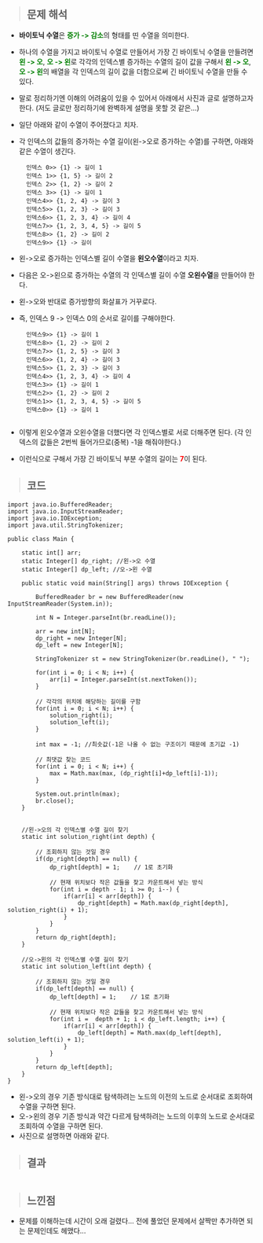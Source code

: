 <p><img alt="" src="https://velog.velcdn.com/images/gayeong39/post/72536966-5009-40bc-b8e1-cb1d62ec838b/image.png" /></p>
<blockquote>
<h2 id="문제-해석">문제 해석</h2>
</blockquote>
<ul>
<li><p><strong>바이토닉 수열</strong>은 <span style="color: green;"><strong>증가 -&gt; 감소</strong></span>의 형태를 띤 수열을 의미한다.</p>
</li>
<li><p>하나의 수열을 가지고 바이토닉 수열로 만들어서 가장 긴 바이토닉 수열을 만들려면 <span style="color: green;"><strong>왼 -&gt; 오</strong></span>, <span style="color: green;"><strong>오 -&gt; 왼</strong></span>로 각각의 인덱스별 증가하는 수열의 길이 값을 구해서  <span style="color: green;"><strong>왼 -&gt; 오</strong></span>, <span style="color: green;"><strong>오 -&gt; 왼</strong></span>의 배열을 각 인덱스의 길이 값을 더함으로써 긴 바이토닉 수열을 만들 수 있다. </p>
</li>
<li><p>말로 정리하기엔 이해의 어려움이 있을 수 있어서 아래에서 사진과 글로 설명하고자 한다. (저도 글로만 정리하기에 완벽하게 설명을 못할 것 같은...)</p>
</li>
<li><p>일단 아래와 같이 수열이 주어졌다고 치자.
<img alt="" src="https://velog.velcdn.com/images/gayeong39/post/fc25c0fe-7dd5-4656-b5ae-825d3b91c5b7/image.png" /></p>
</li>
<li><p>각 인덱스의 값들의 증가하는 수열 길이(왼-&gt;오로 증가하는 수열)를 구하면, 아래와 같은 수열이 생긴다.</p>
<pre><code>  인덱스 0&gt;&gt; {1} -&gt; 길이 1
  인덱스 1&gt;&gt; {1, 5} -&gt; 길이 2
  인덱스 2&gt;&gt; {1, 2} -&gt; 길이 2
  인덱스 3&gt;&gt; {1} -&gt; 길이 1
  인덱스4&gt;&gt; {1, 2, 4} -&gt; 길이 3
  인덱스5&gt;&gt; {1, 2, 3} -&gt; 길이 3
  인덱스6&gt;&gt; {1, 2, 3, 4} -&gt; 길이 4
  인덱스7&gt;&gt; {1, 2, 3, 4, 5} -&gt; 길이 5
  인덱스8&gt;&gt; {1, 2} -&gt; 길이 2
  인덱스9&gt;&gt; {1} -&gt; 길이</code></pre></li>
<li><p>왼-&gt;오로 증가하는 인덱스별 길이 수열을 <strong>왼오수열</strong>이라고 치자.
<img alt="" src="https://velog.velcdn.com/images/gayeong39/post/1a1d11ab-7ae9-4877-aaee-488a4375b327/image.png" /></p>
</li>
</ul>
<ul>
<li><p>다음은 오-&gt;왼으로 증가하는 수열의 각 인덱스별 길이 수열 <strong>오왼수열</strong>을 만들어야 한다.</p>
</li>
<li><p>왼-&gt;오와 반대로 증가방향의 화살표가 거꾸로다. </p>
</li>
<li><p>즉, 인덱스 9 -&gt; 인덱스 0의 순서로 길이를 구해야한다.
<img alt="" src="https://velog.velcdn.com/images/gayeong39/post/95fe6af3-7702-4a56-8c9b-e583cf8629a8/image.png" /></p>
<pre><code>  인덱스9&gt;&gt; {1} -&gt; 길이 1
  인덱스8&gt;&gt; {1, 2} -&gt; 길이 2
  인덱스7&gt;&gt; {1, 2, 5} -&gt; 길이 3
  인덱스6&gt;&gt; {1, 2, 4} -&gt; 길이 3
  인덱스5&gt;&gt; {1, 2, 3} -&gt; 길이 3
  인덱스4&gt;&gt; {1, 2, 3, 4} -&gt; 길이 4
  인덱스3&gt;&gt; {1} -&gt; 길이 1
  인덱스2&gt;&gt; {1, 2} -&gt; 길이 2
  인덱스1&gt;&gt; {1, 2, 3, 4, 5} -&gt; 길이 5
  인덱스0&gt;&gt; {1} -&gt; 길이 1</code></pre><p><img alt="" src="https://velog.velcdn.com/images/gayeong39/post/5c4d06ff-abb6-4733-880c-84b915391082/image.png" /></p>
</li>
<li><p>이렇게 왼오수열과 오왼수열을 더했다면 각 인덱스별로 서로 더해주면 된다. (각 인덱스의 값들은 2번씩 들어가므로(중복) -1을 해줘야한다.)
<img alt="" src="https://velog.velcdn.com/images/gayeong39/post/bc217f7c-5665-4870-8d8b-ff6a6c649cff/image.png" /></p>
</li>
<li><p>이런식으로 구해서 가장 긴 바이토닉 부분 수열의 길이는 <span style="color: red;"><strong>7</strong></span>이 된다.</p>
</li>
</ul>
<blockquote>
<h2 id="코드">코드</h2>
</blockquote>


<pre><code class="language-java">import java.io.BufferedReader;
import java.io.InputStreamReader;
import java.io.IOException;
import java.util.StringTokenizer;

public class Main {

    static int[] arr;
    static Integer[] dp_right; //왼-&gt;오 수열
    static Integer[] dp_left; //오-&gt;왼 수열

    public static void main(String[] args) throws IOException {

        BufferedReader br = new BufferedReader(new InputStreamReader(System.in));

        int N = Integer.parseInt(br.readLine());

        arr = new int[N];
        dp_right = new Integer[N];
        dp_left = new Integer[N];

        StringTokenizer st = new StringTokenizer(br.readLine(), &quot; &quot;);

        for(int i = 0; i &lt; N; i++) {
            arr[i] = Integer.parseInt(st.nextToken());
        }

        // 각각의 위치에 해당하는 길이를 구함
        for(int i = 0; i &lt; N; i++) {
            solution_right(i);
            solution_left(i);
        }

        int max = -1; //최솟값(-1은 나올 수 없는 구조이기 때문에 초기값 -1)

        // 최댓값 찾는 코드
        for(int i = 0; i &lt; N; i++) {
            max = Math.max(max, (dp_right[i]+dp_left[i]-1));
        }

        System.out.println(max);
        br.close();
    }


    //왼-&gt;오의 각 인덱스별 수열 길이 찾기
    static int solution_right(int depth) {

        // 조회하지 않는 것일 경우
        if(dp_right[depth] == null) {
            dp_right[depth] = 1;    // 1로 초기화

            // 현재 위치보다 작은 값들을 찾고 카운트해서 넣는 방식
            for(int i = depth - 1; i &gt;= 0; i--) {
                if(arr[i] &lt; arr[depth]) {
                    dp_right[depth] = Math.max(dp_right[depth], solution_right(i) + 1);
                }
            }
        }
        return dp_right[depth];
    }

    //오-&gt;왼의 각 인덱스별 수열 길이 찾기
    static int solution_left(int depth) {

        // 조회하지 않는 것일 경우
        if(dp_left[depth] == null) {
            dp_left[depth] = 1;    // 1로 초기화

            // 현재 위치보다 작은 값들을 찾고 카운트해서 넣는 방식
            for(int i =  depth + 1; i &lt; dp_left.length; i++) {
                if(arr[i] &lt; arr[depth]) {
                    dp_left[depth] = Math.max(dp_left[depth], solution_left(i) + 1);
                }
            }
        }
        return dp_left[depth];
    }
}</code></pre>


<ul>
<li>왼-&gt;오의 경우 기존 방식대로 탐색하려는 노드의 이전의 노드로 순서대로 조회하여 수열을 구하면 된다.</li>
<li>오-&gt;왼의 경우 기존 방식과 약간 다르게 탐색하려는 노드의 이후의 노드로 순서대로 조회하여 수열을 구하면 된다.</li>
<li>사진으로 설명하면 아래와 같다.
<img alt="" src="https://velog.velcdn.com/images/gayeong39/post/2cb919d1-0e60-48be-a351-a00d00cf8b39/image.png" /></li>
</ul>
<blockquote>
<h2 id="결과">결과</h2>
</blockquote>
<p><img alt="" src="https://velog.velcdn.com/images/gayeong39/post/9b84ae13-9cb4-49fe-9ea0-58c9f0f52256/image.png" /></p>
<blockquote>
<h2 id="느낀점">느낀점</h2>
</blockquote>
<ul>
<li>문제를 이해하는데 시간이 오래 걸렸다... 전에 풀었던 문제에서 살짝만 추가하면 되는 문제인데도 헤맸다...</li>
</ul>
